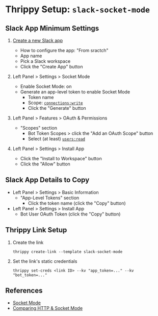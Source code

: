# Thrippy Setup: `slack-socket-mode`

## Slack App Minimum Settings

1. [Create a new Slack app](https://api.slack.com/apps?new_app=1)

   - How to configure the app: "From sractch"
   - App name
   - Pick a Slack workspace
   - Click the "Create App" button

2. Left Panel > Settings > Socket Mode

   - Enable Socket Mode: on
   - Generate an app-level token to enable Socket Mode
     - Token name
     - Scope: [`connections:write`](https://docs.slack.dev/reference/scopes/connections.write)
     - Click the "Generate" button

3. Left Panel > Features > OAuth & Permissions

   - "Scopes" section
     - Bot Token Scopes > click the "Add an OAuth Scope" button
     - Select (at least) [`users:read`](https://docs.slack.dev/reference/scopes/users.read)

4. Left Panel > Settings > Install App

   - Click the "Install to Workspace" button
   - Click the "Allow" button

## Slack App Details to Copy

- Left Panel > Settings > Basic Information
  - "App-Level Tokens" section
    - Click the token name (click the "Copy" button)
- Left Panel > Settings > Install App
  - Bot User OAuth Token (click the "Copy" button)

## Thrippy Link Setup

1. Create the link

   ```shell
   thrippy create-link --template slack-socket-mode
   ```

2. Set the link's static credentials

   ```shell
   thrippy set-creds <link ID> --kv "app_token=..." --kv "bot_token=..."
   ```

## References

- [Socket Mode](https://docs.slack.dev/apis/events-api/using-socket-mode)
- [Comparing HTTP & Socket Mode](https://docs.slack.dev/apis/events-api/comparing-http-socket-mode)
